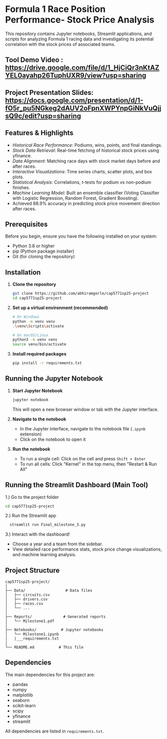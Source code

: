 # Formula 1 Race Position Performance- Stock Price Analysis

This repository contains Jupyter notebooks, Streamlit applications, and scripts for analyzing Formula 1 racing data and investigating its potential correlation with the stock prices of associated teams.

## Tool Demo Video : https://drive.google.com/file/d/1_HjCiQr3nKtAZYEL0ayahp26TuphUXR9/view?usp=sharing
## Project Presentation Slides: https://docs.google.com/presentation/d/1-fO5r_pu5NGkeg2dAUV2oFpnXWPYnpGiNkVuQjjsQ9c/edit?usp=sharing
## Features & Highlights 
   - *Historical Race Performance*: Podiums, wins, points, and final standings.
   - _Stock Data Retrieval_: Real-time fetching of historical stock prices using yfinance.
   - _Data Alignment_: Matching race days with stock market days before and after races.
   - _Interactive Visualizations_: Time series charts, scatter plots, and box plots.
   - _Statistical Analysis_: Correlations, t-tests for podium vs non-podium finishes.
   - _Machine Learning Model_: Built an ensemble classifier (Voting Classifier with Logistic Regression, Random Forest, Gradient Boosting).
   - Achieved 88.9% accuracy in predicting stock price movement direction after races.


## Prerequisites

Before you begin, ensure you have the following installed on your system:
- Python 3.8 or higher
- pip (Python package installer)
- Git (for cloning the repository)

## Installation

1. **Clone the repository**
   ```bash
   git clone https://github.com/abhiramgorle/cap5771sp25-project
   cd cap5771sp25-project
   ```

2. **Set up a virtual environment (recommended)**
   ```bash
   # On Windows
   python -m venv venv
   .\venv\Scripts\activate

   # On macOS/Linux
   python3 -m venv venv
   source venv/bin/activate
   ```

3. **Install required packages**
   ```bash
   pip install -r requirements.txt
   ```

## Running the Jupyter Notebook

1. **Start Jupyter Notebook**
   ```bash
   jupyter notebook
   ```
   This will open a new browser window or tab with the Jupyter interface.

2. **Navigate to the notebook**
   - In the Jupyter interface, navigate to the notebook file (`.ipynb` extension)
   - Click on the notebook to open it

3. **Run the notebook**
   - To run a single cell: Click on the cell and press `Shift + Enter`
   - To run all cells: Click "Kernel" in the top menu, then "Restart & Run All"

## Running the Streamlit Dashboard (Main Tool)
1.) Go to the project folder
   ```bash 
   cd cap5771sp25-project
```
2.) Run the Streamlit app
 ```bash
   streamlit run Final_milestone_3.py
```
3.) Interact with the dashboard!
   - Choose a year and a team from the sidebar.
   - View detailed race performance stats, stock price change visualizations, and machine learning analysis.

## Project Structure

```
cap5771sp25-project/
│
├── Data/                  # Data files
│   ├── circuits.csv
│   ├── drivers.csv
│   ├── races.csv
│   └── ...
│
├── Reports/              # Generated reports
│   └── Milestone1.pdf
│
├── Notebooks/           # Jupyter notebooks
│   └── Milestone1.ipynb
|   |___requirements.txt
│
└── README.md           # This file
```

## Dependencies

The main dependencies for this project are:
- pandas
- numpy
- matplotlib
- seaborn
- scikit-learn
- scipy
- yfinance
- streamlit

All dependencies are listed in `requirements.txt`.
